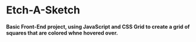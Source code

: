 # Etch-A-Sketch

#### Basic Front-End project, using JavaScript and CSS Grid to create a grid of squares that are colored whne hovered over.
